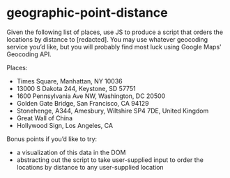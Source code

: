 # geographic-point-distance


Given the following list of places, use JS to produce a script that orders the locations by distance to [redacted].  You may use whatever geocoding service you’d like, but you will probably find most luck using Google Maps' Geocoding API.

Places:
* Times Square, Manhattan, NY 10036
* 13000 S Dakota 244, Keystone, SD 57751
* 1600 Pennsylvania Ave NW, Washington, DC 20500
* Golden Gate Bridge, San Francisco, CA 94129
* Stonehenge, A344, Amesbury, Wiltshire SP4 7DE, United Kingdom
* Great Wall of China
* Hollywood Sign, Los Angeles, CA


Bonus points if you’d like to try:
* a visualization of this data in the DOM
* abstracting out the script to take user-supplied input to order the locations by distance to any user-supplied location
